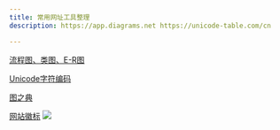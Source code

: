 ```yaml
---
title: 常用网址工具整理
description: https://app.diagrams.net https://unicode-table.com/cn

---
```


[流程图、类图、E-R图](https://app.diagrams.net/)  

[Unicode字符编码](https://unicode-table.com/cn/)  

[图之典](http://tuzhidian.com/)  

[网站徽标](https://shields.io/)  <img src="https://img.shields.io/badge/J-java-brightgreen"></img>
